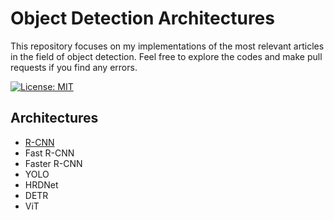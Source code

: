 # Object Detection Architectures

This repository focuses on my implementations of the most relevant articles in the field of object detection. Feel free to explore the codes and make pull requests if you find any errors.


[![License: MIT](https://img.shields.io/badge/License-MIT-yellow.svg)](https://opensource.org/licenses/MIT)

## Architectures

- [R-CNN](https://github.com/paulosantosneto/object-detection-architectures/tree/main/RCNN)
- Fast R-CNN
- Faster R-CNN
- YOLO
- HRDNet
- DETR
- ViT

